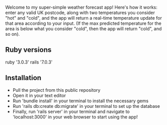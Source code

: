 Welcome to my super-simple weather forecast app! Here's how it works: enter any valid UK postcode, along with two temperatures you consider "hot" and "cold", and the app will return a real-time temperature update for that area according to your input. (If the max predicted temperature for the area is below what you consider "cold", then the app will return "cold", and so on).

## Ruby versions
ruby '3.0.3'
rails '7.0.3'

## Installation
- Pull the project from this public repository
- Open it in your text editor
- Run 'bundle install' in your terminal to install the necessary gems
- Run 'rails db:create db:migrate' in your terminal to set up the database
- Finally, run 'rails server' in your terminal and navigate to 'localhost:3000' in your web browser to start using the app!
